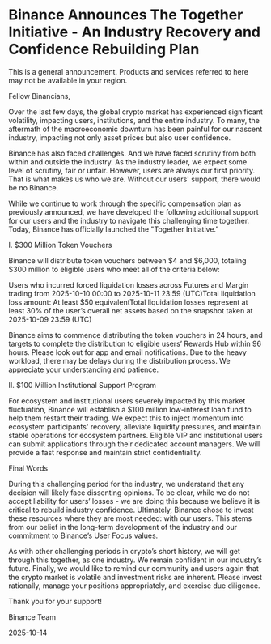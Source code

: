# Binance Announces The Together Initiative - An Industry Recovery and Confidence Rebuilding Plan

This is a general announcement. Products and services referred to here may not be available in your region.

Fellow Binancians,

Over the last few days, the global crypto market has experienced significant volatility, impacting users, institutions, and the entire industry. To many, the aftermath of the macroeconomic downturn has been painful for our nascent industry, impacting not only asset prices but also user confidence.

Binance has also faced challenges. And we have faced scrutiny from both within and outside the industry. As the industry leader, we expect some level of scrutiny, fair or unfair. However, users are always our first priority. That is what makes us who we are. Without our users' support, there would be no Binance. 

While we continue to work through the specific compensation plan as previously announced, we have developed the following additional support for our users and the industry to navigate this challenging time together. Today, Binance has officially launched the "Together Initiative.”

I. $300 Million Token Vouchers

Binance will distribute token vouchers between $4 and $6,000, totaling $300 million to eligible users who meet all of the criteria below:

Users who incurred forced liquidation losses across Futures and Margin trading from 2025-10-10 00:00 to 2025-10-11 23:59 (UTC)Total liquidation loss amount: At least $50 equivalentTotal liquidation losses represent at least 30% of the user’s overall net assets based on the snapshot taken at 2025-10-09 23:59 (UTC) 

Binance aims to commence distributing the token vouchers in 24 hours, and targets to complete the distribution to eligible users’ Rewards Hub within 96 hours. Please look out for app and email notifications. Due to the heavy workload, there may be delays during the distribution process. We appreciate your understanding and patience.

II. $100 Million Institutional Support Program

For ecosystem and institutional users severely impacted by this market fluctuation, Binance will establish a $100 million low-interest loan fund to help them restart their trading. We expect this to inject momentum into ecosystem participants' recovery, alleviate liquidity pressures, and maintain stable operations for ecosystem partners. Eligible VIP and institutional users can submit applications through their dedicated account managers. We will provide a fast response and maintain strict confidentiality.

Final Words

During this challenging period for the industry, we understand that any decision will likely face dissenting opinions. To be clear, while we do not accept liability for users’ losses - we are doing this because we believe it is critical to rebuild industry confidence. Ultimately, Binance chose to invest these resources where they are most needed: with our users. This stems from our belief in the long-term development of the industry and our commitment to Binance’s User Focus values.

As with other challenging periods in crypto’s short history, we will get through this together, as one industry. We remain confident in our industry’s future. Finally, we would like to remind our community and users again that the crypto market is volatile and investment risks are inherent. Please invest rationally, manage your positions appropriately, and exercise due diligence.

Thank you for your support!

Binance Team

2025-10-14